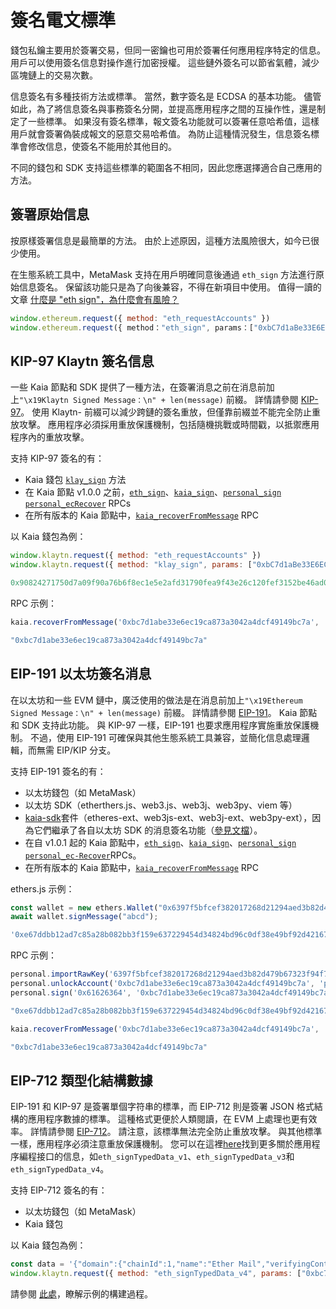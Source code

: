 # 簽名電文標準

錢包私鑰主要用於簽署交易，但同一密鑰也可用於簽署任何應用程序特定的信息。 用戶可以使用簽名信息對操作進行加密授權。 這些鏈外簽名可以節省氣體，減少區塊鏈上的交易次數。

信息簽名有多種技術方法或標準。 當然，數字簽名是 ECDSA 的基本功能。 儘管如此，為了將信息簽名與事務簽名分開，並提高應用程序之間的互操作性，還是制定了一些標準。 如果沒有簽名標準，報文簽名功能就可以簽署任意哈希值，這樣用戶就會簽署偽裝成報文的惡意交易哈希值。 為防止這種情況發生，信息簽名標準會修改信息，使簽名不能用於其他目的。

不同的錢包和 SDK 支持這些標準的範圍各不相同，因此您應選擇適合自己應用的方法。

## 簽署原始信息

按原樣簽署信息是最簡單的方法。 由於上述原因，這種方法風險很大，如今已很少使用。

在生態系統工具中，MetaMask 支持在用戶明確同意後通過 `eth_sign` 方法進行原始信息簽名。 保留該功能只是為了向後兼容，不得在新項目中使用。 值得一讀的文章 [什麼是 "eth sign"，為什麼會有風險？](https://support.metamask.io/privacy-and-security/what-is-eth_sign-and-why-is-it-a-risk/)

```js
window.ethereum.request({ method: "eth_requestAccounts" })
window.ethereum.request({ method："eth_sign", params：["0xbC7d1aBe33E6EC19cA873A3042A4DCF49149BC7A", "0x00112233445566778899aabbccddeeff00112233445566778899aabbccddeeff"]}).then(console.log)
```

## KIP-97 Klaytn 簽名信息

一些 Kaia 節點和 SDK 提供了一種方法，在簽署消息之前在消息前加上`"\x19Klaytn Signed Message：\n" + len(message)` 前綴。 詳情請參閱 [KIP-97](https://kips.kaia.io/KIPs/kip-97)。 使用 Klaytn- 前綴可以減少跨鏈的簽名重放，但僅靠前綴並不能完全防止重放攻擊。 應用程序必須採用重放保護機制，包括隨機挑戰或時間戳，以抵禦應用程序內的重放攻擊。

支持 KIP-97 簽名的有：

- Kaia 錢包 [`klay_sign`](https://docs.kaiawallet.io/api_reference/caver_methods#caverklaysign) 方法
- 在 Kaia 節點 v1.0.0 之前，[`eth_sign`](../json-rpc/eth/sign)、[`kaia_sign`](../json-rpc/kaia/sign)、[`personal_sign`](../json-rpc/personal/sign) [`personal_ecRecover`](../json-rpc/personal/ec-recover) RPCs
- 在所有版本的 Kaia 節點中，[`kaia_recoverFromMessage`](../json-rpc/kaia/recover-from-message) RPC

以 Kaia 錢包為例：

```js
window.klaytn.request({ method: "eth_requestAccounts" })
window.klaytn.request({ method: "klay_sign", params: ["0xbC7d1aBe33E6EC19cA873A3042A4DCF49149BC7A", "0x61626364"] }).then(console.log)

0x90824271750d7a09f90a76b6f8ec1e5e2afd31790fea9f43e26c120fef3152be46ad09c76f87bd6c495859fa37127754f1f0780180df53eda80034dac036b8d31b
```

RPC 示例：

```js
kaia.recoverFromMessage('0xbc7d1abe33e6ec19ca873a3042a4dcf49149bc7a', '0x61626364','0x90824271750d7a09f90a76b6f8ec1e5e2afd31790fea9f43e26c120fef3152be46ad09c76f87bd6c495859fa37127754f1f0780180df53eda80034dac036b8d31b', 'latest')

"0xbc7d1abe33e6ec19ca873a3042a4dcf49149bc7a"
```

## EIP-191 以太坊簽名消息

在以太坊和一些 EVM 鏈中，廣泛使用的做法是在消息前加上`"\x19Ethereum Signed Message：\n" + len(message)` 前綴。 詳情請參閱 [EIP-191](https://eips.ethereum.org/EIPS/eip-191)。 Kaia 節點和 SDK 支持此功能。 與 KIP-97 一樣，EIP-191 也要求應用程序實施重放保護機制。 不過，使用 EIP-191 可確保與其他生態系統工具兼容，並簡化信息處理邏輯，而無需 EIP/KIP 分支。

支持 EIP-191 簽名的有：

- 以太坊錢包（如 MetaMask）
- 以太坊 SDK（etherthers.js、web3.js、web3j、web3py、viem 等）
- [kaia-sdk](https://github.com/kaiachain/kaia-sdk)套件（etheres-ext、web3js-ext、web3j-ext、web3py-ext），因為它們繼承了各自以太坊 SDK 的消息簽名功能（[參見文檔](../sdk)）。
- 在自 v1.0.1 起的 Kaia 節點中，[`eth_sign`](../json-rpc/eth/sign)、[`kaia_sign`](../json-rpc/kaia/sign)、[`personal_sign`](../json-rpc/personal/sign) [`personal_ec-Recover`](../json-rpc/personal/ec-recover)RPCs。
- 在所有版本的 Kaia 節點中，[`kaia_recoverFromMessage`](../json-rpc/kaia/recover-from-message) RPC

ethers.js 示例：

```js
const wallet = new ethers.Wallet("0x6397f5bfcef382017268d21294aed3b82d479b67323f94f7065d92a43643f20f");
await wallet.signMessage("abcd");

'0xe67ddbb12ad7c85a28b082bb3f159e637229454d34824bd96c0df38e49bf92d42167ffba7565855585de0c32407b0622b0b66fdfe7bd6566d4a19ca40b39ec631b'
```

RPC 示例：

```js
personal.importRawKey('6397f5bfcef382017268d21294aed3b82d479b67323f94f7065d92a43643f20f', 'pass')
personal.unlockAccount('0xbc7d1abe33e6ec19ca873a3042a4dcf49149bc7a', 'pass')
personal.sign('0x61626364', '0xbc7d1abe33e6ec19ca873a3042a4dcf49149bc7a', 'pass')

"0xe67ddbb12ad7c85a28b082bb3f159e637229454d34824bd96c0df38e49bf92d42167ffba7565855585de0c32407b0622b0b66fdfe7bd6566d4a19ca40b39ec631b"
```

```js
kaia.recoverFromMessage('0xbc7d1abe33e6ec19ca873a3042a4dcf49149bc7a', '0x61626364','0xe67ddbb12ad7c85a28b082bb3f159e637229454d34824bd96c0df38e49bf92d42167ffba7565855585de0c32407b0622b0b66fdfe7bd6566d4a19ca40b39ec631b', 'latest')

"0xbc7d1abe33e6ec19ca873a3042a4dcf49149bc7a"
```

## EIP-712 類型化結構數據

EIP-191 和 KIP-97 是簽署單個字符串的標準，而 EIP-712 則是簽署 JSON 格式結構的應用程序數據的標準。 這種格式更便於人類閱讀，在 EVM 上處理也更有效率。 詳情請參閱 [EIP-712](https://eips.ethereum.org/EIPS/eip-712)。 請注意，該標準無法完全防止重放攻擊。 與其他標準一樣，應用程序必須注意重放保護機制。 您可以在這裡[here](https://docs.metamask.io/wallet/concepts/signing-methods/)找到更多關於應用程序編程接口的信息，如`eth_signTypedData_v1`、`eth_signTypedData_v3`和`eth_signTypedData_v4`。

支持 EIP-712 簽名的有：

- 以太坊錢包（如 MetaMask）
- Kaia 錢包

以 Kaia 錢包為例：

```js
const data = '{"domain":{"chainId":1,"name":"Ether Mail","verifyingContract":"0xCcCCccccCCCCcCCCCCCcCcCccCcCCCcCcccccccC","version":"1"},"message":{"contents":"Hello, Bob!","attachedMoneyInEth":4.2,"from":{"name":"Cow","wallets":["0xCD2a3d9F938E13CD947Ec05AbC7FE734Df8DD826","0xDeaDbeefdEAdbeefdEadbEEFdeadbeEFdEaDbeeF"]},"to":[{"name":"Bob","wallets":["0xbBbBBBBbbBBBbbbBbbBbbbbBBbBbbbbBbBbbBBbB","0xB0BdaBea57B0BDABeA57b0bdABEA57b0BDabEa57","0xB0B0b0b0b0b0B000000000000000000000000000"]}]},"primaryType":"Mail","types":{"EIP712Domain":[{"name":"name","type":"string"},{"name":"version","type":"string"},{"name":"chainId","type":"uint256"},{"name":"verifyingContract","type":"address"}],"Group":[{"name":"name","type":"string"},{"name":"members","type":"Person[]"}],"Mail":[{"name":"from","type":"Person"},{"name":"to","type":"Person[]"},{"name":"contents","type":"string"}],"Person":[{"name":"name","type":"string"},{"name":"wallets","type":"address[]"}]}}';
window.klaytn.request({ method: "eth_signTypedData_v4", params: ["0xbc7d1abe33e6ec19ca873a3042a4dcf49149bc7a", data] })
```

請參閱 [此處](https://docs.metamask.io/wallet/how-to/sign-data/)，瞭解示例的構建過程。

